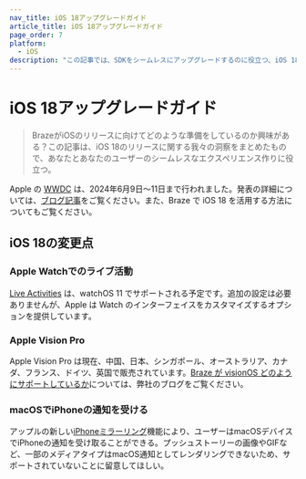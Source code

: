 ```yaml
---
nav_title: iOS 18アップグレードガイド
article_title: iOS 18アップグレードガイド
page_order: 7
platform: 
  - iOS
description: "この記事では、SDKをシームレスにアップグレードするのに役立つ、iOS 18リリースに関する洞察を紹介する。"
---
```


# iOS 18アップグレードガイド

> BrazeがiOSのリリースに向けてどのような準備をしているのか興味がある？この記事は、iOS 18のリリースに関する我々の洞察をまとめたもので、あなたとあなたのユーザーのシームレスなエクスペリエンス作りに役立つ。


Apple の [WWDC](https://developer.apple.com/wwdc24/) は、2024年6月9日～11日まで行われました。発表の詳細については、[ブログ記事](https://www.braze.com/resources/articles/wwdc-announcements-bring-apple-intelligence-rcs-and-more-to-ios-18)をご覧ください。また、Braze で iOS 18 を活用する方法についてもご覧ください。

## iOS 18の変更点

### Apple Watchでのライブ活動

[Live Activities](https://www.braze.com/docs/developer_guide/platform_integration_guides/swift/live_activities/live_activities) は、watchOS 11 でサポートされる予定です。追加の設定は必要ありませんが、Apple は Watch のインターフェイスをカスタマイズするオプションを提供しています。

### Apple Vision Pro

Apple Vision Pro は現在、中国、日本、シンガポール、オーストラリア、カナダ、フランス、ドイツ、英国で販売されています。[Braze が visionOS どのようにサポートしているか](https://www.braze.com/resources/articles/building-braze-a-new-era-of-customer-engagement-braze-announces-visionos-support)については、弊社のブログをご覧ください。

### macOSでiPhoneの通知を受ける

アップルの新しい[iPhoneミラーリング](https://www.apple.com/newsroom/2024/06/macos-sequoia-takes-productivity-and-intelligence-on-mac-to-new-heights/)機能により、ユーザーはmacOSデバイスでiPhoneの通知を受け取ることができる。プッシュストーリーの画像やGIFなど、一部のメディアタイプはmacOS通知としてレンダリングできないため、サポートされていないことに留意してほしい。
